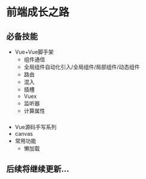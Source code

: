 前端成长之路
=================
必备技能
-----------------
* Vue+Vue脚手架
  - 组件通信
  - 全局组件自动化引入/全局组件/局部组件/动态组件
  - 路由
  - 混入
  - 插槽
  - Vuex
  - 监听器
  - 计算属性
###
* Vue源码手写系列
* canvas
* 常用功能
  - 懒加载
###
后续将继续更新...
-----------------